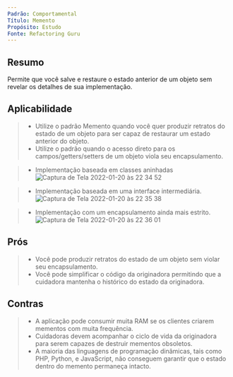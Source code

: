 ```yaml
---
Padrão: Comportamental
Título: Memento
Propósito: Estudo
Fonte: Refactoring Guru
---
```


## Resumo
Permite que você salve e restaure o estado anterior de um objeto sem revelar os detalhes de sua implementação.


## Aplicabilidade

> * Utilize o padrão Memento quando você quer produzir retratos do estado de um objeto para ser capaz de restaurar um estado anterior do objeto.
> * Utilize o padrão quando o acesso direto para os campos/getters/setters de um objeto viola seu encapsulamento.

> * Implementação baseada em classes aninhadas
![Captura de Tela 2022-01-20 às 22 34 52](https://user-images.githubusercontent.com/24915267/150449535-5c23e311-afe4-48a4-a41e-4c701018e620.png)


> * Implementação baseada em uma interface intermediária.
![Captura de Tela 2022-01-20 às 22 35 38](https://user-images.githubusercontent.com/24915267/150449602-000db9c5-41b3-48eb-b707-ae09815f0f69.png)


> * Implementação com um encapsulamento ainda mais estrito.
![Captura de Tela 2022-01-20 às 22 36 01](https://user-images.githubusercontent.com/24915267/150449631-ea8f454f-48b4-41df-9c1b-19cd032ac380.png)


## Prós
> * Você pode produzir retratos do estado de um objeto sem violar seu encapsulamento.
> * Você pode simplificar o código da originadora permitindo que a cuidadora mantenha o histórico do estado da originadora.

## Contras
> * A aplicação pode consumir muita RAM se os clientes criarem mementos com muita frequência.
> * Cuidadoras devem acompanhar o ciclo de vida da originadora para serem capazes de destruir mementos obsoletos.
> * A maioria das linguagens de programação dinâmicas, tais como PHP, Python, e JavaScript, não conseguem garantir que o estado dentro do memento permaneça intacto.
